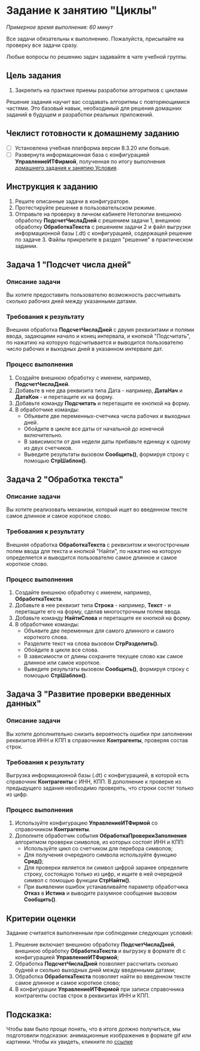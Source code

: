 # Задание к занятию "Циклы"
_Примерное время выполнения: 60 минут_

Все задачи обязательны к выполнению. Пожалуйста, присылайте на проверку все задачи сразу.

Любые вопросы по решению задач задавайте в чате учебной группы.

## Цель задания

1. Закрепить на практике приемы разработки алгоритмов с циклами

Решение задания научит вас создавать алгоритмы с повторяющимися частями. Это базовый навык, необходимый для решения домашних заданий в будущем и разработки реальных приложений.

## Чеклист готовности к домашнему заданию

- [ ] Установлена учебная платформа версии 8.3.20 или больше.
- [ ] Развернута информационная база с конфигурацией **УправлениеИТФирмой**, полученная по итогу выполнения [домашнего задания к занятию Условия](/homework-2-5.md).

## Инструкция к заданию

1. Решите описанные задачи в конфигураторе.
2. Протестируйте решение в пользовательском режиме.
3. Отправьте на проверку в личном кабинете Нетологии внешнюю обработку **ПодсчетЧислаДней** с решением задачи 1, внешнюю обработку **ОбработкаТекста** с решением задачи 2 и файл выгрузки информационной базы (.dt) с конфигурацией, содержащей решение по задаче 3. Файлы прикрепите в раздел "решение" в практическом задании.

## Задача 1 "Подсчет числа дней"

### Описание задачи
Вы хотите предоставить пользователю возможность рассчитывать сколько рабочих дней между указанными датами.

### Требования к результату
Внешняя обработка **ПодсчетЧислаДней** с двумя реквизитами и полями ввода, задающими начало и конец интервала, и кнопкой "Подсчитать", по нажатию на которую подсчитывается и выводится пользователю число рабочих и выходных дней в указанном интервале дат.

### Процесс выполнения
1. Создайте внешнюю обработку с именем, например, **ПодсчетЧислаДней**.
2. Добавьте в нее два реквизита типа Дата - например, **ДатаНач** и **ДатаКон** - и перетащите их на форму.
3. Добавьте команду **Подсчитать** и перетащите ее кнопкой на форму.
4. В обработчике команды:
    * Объявите две переменных-счетчика числа рабочих и выходных дней.
    * Обойдите в цикле все даты от начальной до конечной включительно.
    * В зависимости от дня недели даты прибавьте единицу к одному из двух счетчиков.
    * Выведите результаты вызовом **Сообщить()**, формируя строку с помощью **СтрШаблон()**.

## Задача 2 "Обработка текста"

### Описание задачи
Вы хотите реализовать механизм, который ищет во введенном тексте самое длинное и самое короткое слово.

### Требования к результату
Внешняя обработка **ОбработкаТекста** с реквизитом и многострочным полем ввода для текста и кнопкой "Найти", по нажатию на которую определяется и выводится пользователю самое длинное и самое короткое слово.

### Процесс выполнения
1. Создайте внешнюю обработку с именем, например, **ОбработкаТекста**.
2. Добавьте в нее реквизит типа **Строка** - например, **Текст** - и перетащите его на форму, сделав многострочным полем ввода.
3. Добавьте команду **НайтиСлова** и перетащите ее кнопкой на форму.
4. В обработчике команды:
    * Объявите две переменных для самого длинного и самого короткого слова.
    * Разделите текст на слова вызовом **СтрРазделить()**.
    * Обойдите в цикле все слова.
    * В зависимости от длины сохраните текущее слово как самое длинное или самое короткое.
    * Выведите результаты вызовом **Сообщить()**, формируя строку с помощью **СтрШаблон()**.

## Задача 3 "Развитие проверки введенных данных"

### Описание задачи
Вы хотите дополнительно снизить вероятность ошибки при заполнении реквизитов ИНН и КПП в справочнике **Контрагенты**, проверяя состав строк.

### Требования к результату
Выгрузка информационной базы (.dt) с конфигурацией, в которой есть справочник **Контрагенты** с ИНН, КПП. В дополнение к проверке из предыдущего задания необходимо проверять, что строки состят только из цифр.

### Процесс выполнения
1. Используйте конфигурацию **УправлениеИТФирмой** со справочником **Контрагенты**.
2. Дополните обработчик события **ОбработкаПроверкиЗаполнения** алгоритмом проверки символов, из которых состоят ИНН и КПП:
    * Используйте цикл со счетчиком для перебора символов;
    * Для получения очередного символа используйте функцию **Сред()**;
    * Для проверки является ли символ цифрой заранее определите строку, состоящую только из цифр, и ищите в ней очередной символ с помощью функции **СтрНайти()**.
    * При выявлении ошибок устанавливайте параметр обработчика **Отказ** в **Истина** и выводите разумное сообщение вызовом **Сообщить()**.

## Критерии оценки

Задание считается выполненным при соблюдении следующих условий:
1. Решение включает внешнюю обработку **ПодсчетЧислаДней**, внешнюю обработку **ОбработкаТекста** и  выгрузку в формате dt с конфигурацией **УправлениеИТФирмой**;
2. Обработка **ПодсчетЧислаДней** позволяет рассчитать сколько будней и сколько выходных дней между введенными датами;
3. Обработка **ОбработкаТекста** позволяет найти во введенном тексте самое длинное и самое короткое слово;
4. В конфигурации **УправлениеИТФирмой** при записи справочника контрагенты состав строк в реквизитах ИНН и КПП.

## Подсказка:

Чтобы вам было проще понять, что в итоге должно получиться, мы подготовили подсказки: анимационные изображения в формате gif или картинки. Чтобы их увидеть, кликните по [ссылке](Examples/homework-2-6-example.md)